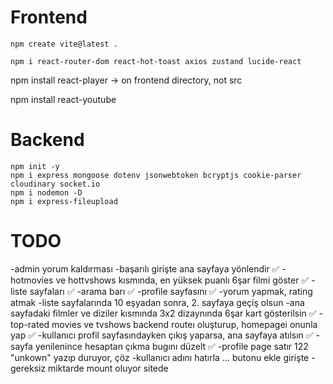 # Frontend

`npm create vite@latest .`  

``npm i react-router-dom react-hot-toast axios zustand lucide-react``  

npm install react-player -> on frontend directory, not src

npm install react-youtube

# Backend

`` npm init -y ``  
`` npm i express mongoose dotenv jsonwebtoken bcryptjs cookie-parser cloudinary socket.io ``  
`` npm i nodemon -D ``  
``npm i express-fileupload`` 

# TODO
-admin yorum kaldırması
-başarılı girişte ana sayfaya yönlendir ✅
-hotmovies ve hottvshows kısmında, en yüksek puanlı 6şar filmi göster ✅
-liste sayfaları ✅
-arama barı ✅
-profile sayfasını ✅
-yorum yapmak, rating atmak
-liste sayfalarında 10 eşyadan sonra, 2. sayfaya geçiş olsun
-ana sayfadaki filmler ve diziler kısmında 3x2 dizaynında 6şar kart gösterilsin ✅
-top-rated movies ve tvshows backend routeı oluşturup, homepagei onunla yap ✅
-kullanıcı profil sayfasındayken çıkış yaparsa, ana sayfaya atılsın ✅
-sayfa yenilenince hesaptan çıkma bugını düzelt ✅
-profile page satır 122 "unkown" yazıp duruyor, çöz
-kullanıcı adını hatırla ... butonu ekle girişte
-gereksiz miktarde mount oluyor sitede
